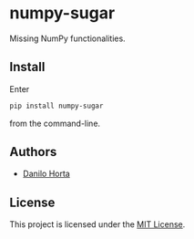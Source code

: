# numpy-sugar

Missing NumPy functionalities.

## Install

Enter

```bash
pip install numpy-sugar
```

from the command-line.


## Authors

* [Danilo Horta](https://github.com/horta)

## License

This project is licensed under the [MIT License](https://raw.githubusercontent.com/limix/numpy-sugar/master/LICENSE.md).
